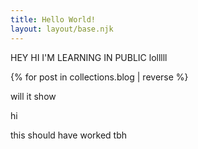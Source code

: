 ```yaml
---
title: Hello World!
layout: layout/base.njk
---
```

<html>

HEY HI I'M LEARNING IN PUBLIC lolllll
<body><div>
 {% for post in collections.blog | reverse %}

 <p>will it show</p>

<p>hi</p>

this should have worked tbh
</body>
</html>